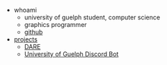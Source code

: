 ---
---

- whoami
  - university of guelph student, computer science
  - graphics programmer
  - [github](https://github.com/DannyDoesGraphics)
- [projects](./categories/projects)
  - [DARE](./dare)
  - [University of Guelph Discord Bot](./ugracing-bot)
